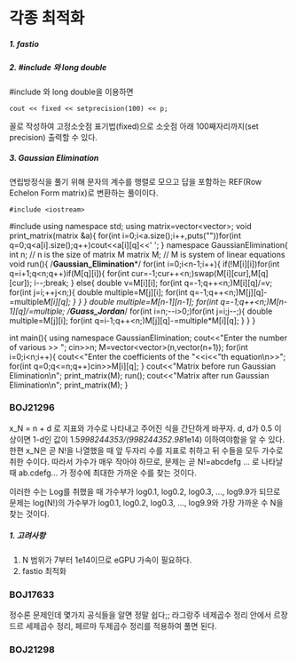 # 각종 최적화
##### 1. fastio

##### 2. #include <iomanip>와 long double
#include <iomanip>와 long double을 이용하면

    cout << fixed << setprecision(100) << p;
  
꼴로 작성하여 고정소숫점 표기법(fixed)으로 소숫점 아래 100째자리까지(set precision) 출력할 수 있다.

##### 3. Gaussian Elimination
연립방정식을 풀기 위해 문자의 계수를 행렬로 모으고 답을 포함하는 REF(Row Echelon Form matrix)로 변환하는 풀이이다.

    #include <iostream>
#include <vector>
using namespace std;
using matrix=vector<vector<double>>;
void print_matrix(matrix &a){
    for(int i=0;i<a.size();i++,puts(""))for(int q=0;q<a[i].size();q++)cout<<a[i][q]<<' ';
}
namespace GaussianElimination{
    int n; // n is the size of matrix M
    matrix M; // M is system of linear equations
    void run(){
        /**********Gaussian_Elimination***********/
        for(int i=0;i<n-1;i++){
            if(!M[i][i])for(int q=i+1;q<n;q++)if(M[q][i]){
                    for(int cur=-1;cur++<n;)swap(M[i][cur],M[q][cur]);
                    i--;break;
                }
            else{
                double v=M[i][i];
                for(int q=-1;q++<n;)M[i][q]/=v;
                for(int j=i;++j<n;){
                    double multiple=M[j][i];
                    for(int q=-1;q++<n;)M[j][q]-=multiple*M[i][q];
                }
            }
        }
        double multiple=M[n-1][n-1];
        for(int q=-1;q++<n;)M[n-1][q]/=multiple;
        /**************Guass_Jordan***************/
        for(int i=n;--i>0;)for(int j=i;j--;){
            double multiple=M[j][i];
            for(int q=i-1;q++<n;)M[j][q]-=multiple*M[i][q];
        }
    }
}

int main(){
    using namespace GaussianElimination;
    cout<<"Enter the number of various >> ";
    cin>>n;
    M=vector<vector<double>>(n,vector<double>(n+1));
    for(int i=0;i<n;i++){
        cout<<"Enter the coefficients of the "<<i<<"th equation\n>>";
        for(int q=0;q<=n;q++)cin>>M[i][q];
    }
    cout<<"Matrix before run Gaussian Elimination\n";
    print_matrix(M);
    run();
    cout<<"Matrix after run Gaussian Elimination\n";
    print_matrix(M);
}


### BOJ21296

x_N = n + d 로 지표와 가수로 나타내고 주어진 식을 간단하게 바꾸자.
d, d가 0.5 이상이면 1-d인 값이 1.5*998244353/(998244352.98*1e14) 이하여야함을 알 수 있다.
한편 x_N은 곧 N!을 나열했을 때 앞 두자리 수를 지표로 취하고 뒤 수들을 모두 가수로 취한 수이다.
따라서 가수가 매우 작아야 하므로, 문제는 곧 N!=abcdefg ... 로 나타날 때
ab.cdefg... 가 정수에 최대한 가까운 수를 찾는 것이다.

이러한 수는 Log를 취했을 때 가수부가 log0.1, log0.2, log0.3, ..., log9.9가 되므로
문제는 log(N!)의 가수부가 log0.1, log0.2, log0.3, ..., log9.9와 가장 가까운 수 N을 찾는 것이다.

##### 1. 고려사항
1. N 범위가 7부터 1e14이므로 eGPU 가속이 필요하다.
2. fastio 최적화



### BOJ17633

정수론 문제인데 몇가지 공식들을 알면 정말 쉽다;;
라그랑주 네제곱수 정리 안에서 르장드르 세제곱수 정리, 페르마 두제곱수 정리를 적용하여 풀면 된다.


### BOJ21298
